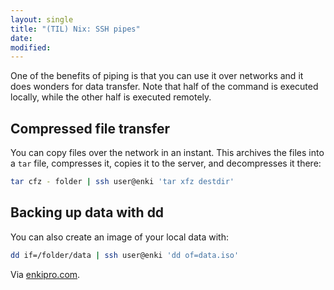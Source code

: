```yaml
---
layout: single
title: "(TIL) Nix: SSH pipes"
date:
modified:
---
```


One of the benefits of piping is that you can use it over networks and it does wonders for
data transfer. Note that half of the command is executed locally, while the other half is
executed remotely.

## Compressed file transfer

You can copy files over the network in an instant. This archives the files into a
`tar` file, compresses it, copies it to the server, and decompresses it there:

```bash
tar cfz - folder | ssh user@enki 'tar xfz destdir'
```

## Backing up data with dd

You can also create an image of your local data with:

```bash
dd if=/folder/data | ssh user@enki 'dd of=data.iso'
```

Via [enkipro.com](https://enkipro.com/insight/56f52b879d23a008008ae28f).
